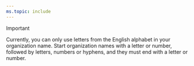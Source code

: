 ```yaml
---
ms.topic: include
---
```


> [!IMPORTANT]
> Currently, you can only use letters from the English alphabet in your organization name. Start organization names with a letter or number, followed by letters, numbers or hyphens, and they must end with a letter or number.
